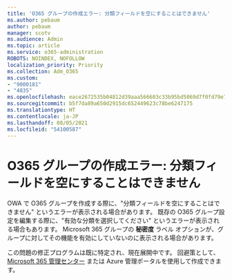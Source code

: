 ```yaml
---
title: 'O365 グループの作成エラー: 分類フィールドを空にすることはできません'
ms.author: pebaum
author: pebaum
manager: scotv
ms.audience: Admin
ms.topic: article
ms.service: o365-administration
ROBOTS: NOINDEX, NOFOLLOW
localization_priority: Priority
ms.collection: Adm_O365
ms.custom:
- "9000181"
- "4835"
ms.openlocfilehash: eace2672535b04812d39aaa566603c33b95bd5069d7f0fd79e76990efd42c43d
ms.sourcegitcommit: b5f7da89a650d2915dc652449623c78be6247175
ms.translationtype: HT
ms.contentlocale: ja-JP
ms.lasthandoff: 08/05/2021
ms.locfileid: "54100587"
---
```

# <a name="error-creating-o365-groups-the-classification-field-cant-be-empty"></a>O365 グループの作成エラー: 分類フィールドを空にすることはできません

OWA で O365 グループを作成する際に、"分類フィールドを空にすることはできません" というエラーが表示される場合があります。  既存の O365 グループ設定を編集する際に、"有効な分類を選択してください" というエラーが表示される場合もあります。   Microsoft 365 グループの **秘密度** ラベル オプションが、グループに対してその機能を有効にしていないのに表示される場合があります。

この問題の修正プログラムは既に特定され、現在展開中です。  回避策として、[Microsoft 365 管理センター](https://docs.microsoft.com/microsoft-365/admin/create-groups/create-groups?view=o365-worldwide) または Azure 管理ポータルを使用して作成できます。
